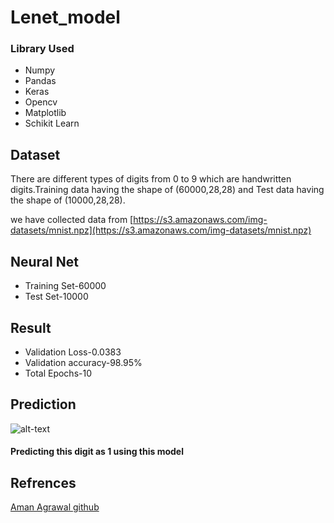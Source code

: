 # Lenet_model

### Library Used

* Numpy
* Pandas
* Keras
* Opencv
* Matplotlib
* Schikit Learn

## Dataset

There are different types of digits from 0 to 9 which are handwritten digits.Training data having the shape of (60000,28,28) and Test data having the shape of (10000,28,28).

we have collected data from [https://s3.amazonaws.com/img-datasets/mnist.npz](https://s3.amazonaws.com/img-datasets/mnist.npz)


## Neural Net

* Training Set-60000
* Test Set-10000


## Result
* Validation Loss-0.0383
* Validation accuracy-98.95%
* Total Epochs-10

## Prediction 

![alt-text]("https://github.com/Raushan998/Lenet_model/blob/master/digits_for_Lenet_model.png")
#### Predicting this digit as 1 using this model

## Refrences
[Aman Agrawal github]("https://github.com/Aman-py/MNIST-Digit-Classifier")

